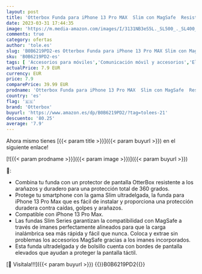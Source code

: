 ```yaml
---
layout: post
title: 'Otterbox Funda para iPhone 13 Pro MAX  Slim con MagSafe  Resistente a Golpes y caídas  Ultra-Fina  Funda Protectora Fina  Testada con los estándares Militares anticaídas  Negro'
date: 2023-03-31 17:44:35
image: 'https://m.media-amazon.com/images/I/3131NB3eS5L._SL500_._SL400_.jpg'
comments: true
category: ofertas
author: 'tole.es'
slug: 'B0B6219PD2-es Otterbox Funda para iPhone 13 Pro MAX Slim con MagSafe...'
sku: 'B0B6219PD2-es'
tags: [ 'Accesorios para móviles','Comunicación móvil y accesorios','Electrónica','Mantenimiento, cuidado y reparaciones de teléfonos móviles','Protectores de pantalla para móviles','iphone','otterbox','🇪🇸', ]
actualPrice: 7.9 EUR
currency: EUR
price: 7.9
comparePrice: 39.99 EUR
prodname: 'Otterbox Funda para iPhone 13 Pro MAX  Slim con MagSafe  Resistente a Golpes y caídas  Ultra-Fina  Funda Protectora Fina  Testada con los estándares Militares anticaídas  Negro'
country: 'es'
flag: '🇪🇸'
brand: 'Otterbox'
buyurl: 'https://www.amazon.es/dp/B0B6219PD2/?tag=tolees-21'
descuento: '80.25'
average: '7.9'
---
```


Ahora mismo tienes [{{< param title >}}]({{< param buyurl >}}) en el siguiente enlace!

[![{{< param prodname >}}]({{< param image >}})]({{< param buyurl >}})

🔎:

- Combina tu funda con un protector de pantalla OtterBox resistente a los arañazos y duradero para una protección total de 360 grados.
- Protege tu smartphone con la gama Slim ultradelgada, la funda para iPhone 13 Pro Max que es fácil de instalar y proporciona una protección duradera contra caídas, golpes y arañazos.
- Compatible con iPhone 13 Pro Max.
- Las fundas Slim Series garantizan la compatibilidad con MagSafe a través de imanes perfectamente alineados para que la carga inalámbrica sea más rápida y fácil que nunca. Coloca y extrae sin problemas los accesorios MagSafe gracias a los imanes incorporados.
- Esta funda ultradelgada y de bolsillo cuenta con bordes de pantalla elevados que ayudan a proteger la pantalla táctil.

[🛒 Visítala!!!]({{< param buyurl >}})
{{<world>}}B0B6219PD2{{</world>}}

